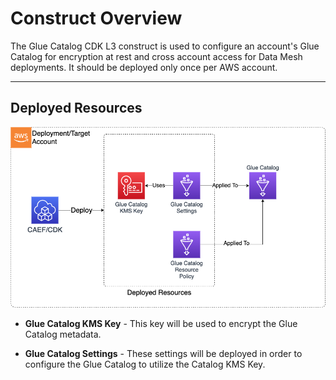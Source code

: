 # Construct Overview

The Glue Catalog CDK L3 construct is used to configure an account's Glue Catalog for encryption at rest and cross account access for Data Mesh deployments. It should be deployed only once per AWS account.

***

## Deployed Resources

![GlueCatalog](docs/GlueCatalog.png)

* **Glue Catalog KMS Key** - This key will be used to encrypt the Glue Catalog metadata.

* **Glue Catalog Settings** - These settings will be deployed in order to configure the Glue Catalog to utilize the Catalog KMS Key.
